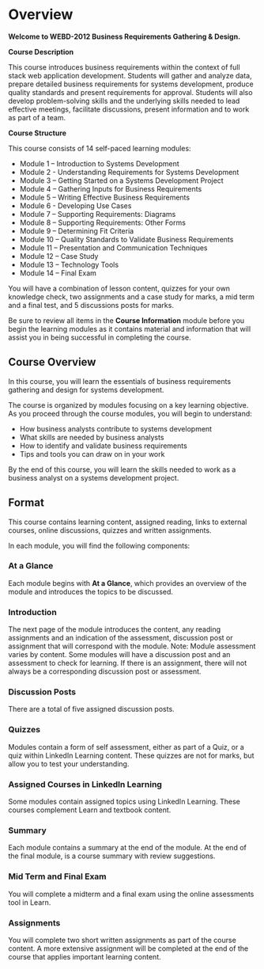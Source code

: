 # Overview

**Welcome to WEBD-2012 Business Requirements Gathering & Design.**

**Course Description**

This course introduces business requirements within the context of full stack web application development. Students will gather and analyze data, prepare detailed business requirements for systems development, produce quality standards and present requirements for approval. Students will also develop problem-solving skills and the underlying skills needed to lead effective meetings, facilitate discussions, present information and to work as part of a team.

**Course Structure**

This course consists of 14 self-paced learning modules:

- Module 1 – Introduction to Systems Development 
- Module 2 - Understanding Requirements for Systems Development 
- Module 3 – Getting Started on a Systems Development Project 
- Module 4 – Gathering Inputs for Business Requirements 
- Module 5 – Writing Effective Business Requirements 
- Module 6 - Developing Use Cases
- Module 7 – Supporting Requirements: Diagrams 
- Module 8 – Supporting Requirements: Other Forms
- Module 9 – Determining Fit Criteria 
- Module 10 – Quality Standards to Validate Business Requirements 
- Module 11 – Presentation and Communication Techniques 
- Module 12 – Case Study 
- Module 13 – Technology Tools
- Module 14 – Final Exam

You will have a combination of lesson content, quizzes for your own knowledge check, two assignments and a case study for marks, a mid term and a final test, and 5 discussions posts for marks. 

Be sure to review all items in the **Course Information** module before you begin the learning modules as it contains material and information that will assist you in being successful in completing the course.







## Course Overview

In this course, you will learn the essentials of business requirements gathering and design for systems development.

The course is organized by modules focusing on a key learning objective. As you proceed through the course modules, you will begin to understand:

- How business analysts contribute to systems development
- What skills are needed by business analysts
- How to identify and validate business requirements
- Tips and tools you can draw on in your work

By the end of this course, you will learn the skills needed to work as a business analyst on a systems development project.



## Format

This course contains learning content, assigned reading, links to external courses, online discussions, quizzes and written assignments.

In each module, you will find the following components:

### At a Glance

Each module begins with **At a Glance**, which provides an overview of the module and introduces the topics to be discussed.

### Introduction

The next page of the module introduces the content, any reading assignments and an indication of the assessment, discussion post or assignment that will correspond with the module. Note: Module assessment varies by content. Some modules will have a discussion post and an assessment to check for learning. If there is an assignment, there will not always be a corresponding discussion post or assessment.

### Discussion Posts

There are a total of five assigned discussion posts.

### Quizzes

Modules contain a form of self assessment, either as part of a Quiz, or a quiz within LinkedIn Learning content. These quizzes are not for marks, but allow you to test your understanding.

### Assigned Courses in LinkedIn Learning

Some modules contain assigned topics using LinkedIn Learning. These courses complement Learn and textbook content.

### Summary

Each module contains a summary at the end of the module. At the end of the final module, is a course summary with review suggestions.

### Mid Term and Final Exam

You will complete a midterm and a final exam using the online assessments tool in Learn. 

### Assignments

You will complete two short written assignments as part of the course content. A more extensive assignment will be completed at the end of the course that applies important learning content. 